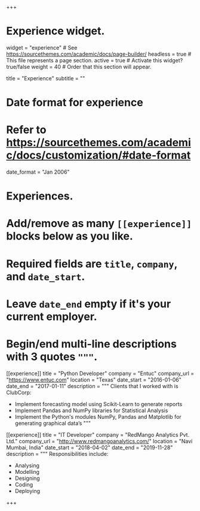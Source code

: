 +++
# Experience widget.
widget = "experience"  # See https://sourcethemes.com/academic/docs/page-builder/
headless = true  # This file represents a page section.
active = true  # Activate this widget? true/false
weight = 40  # Order that this section will appear.

title = "Experience"
subtitle = ""

# Date format for experience
#   Refer to https://sourcethemes.com/academic/docs/customization/#date-format
date_format = "Jan 2006"

# Experiences.
#   Add/remove as many `[[experience]]` blocks below as you like.
#   Required fields are `title`, `company`, and `date_start`.
#   Leave `date_end` empty if it's your current employer.
#   Begin/end multi-line descriptions with 3 quotes `"""`.

[[experience]]
   title = "Python Developer"
   company = "Entuc"
   company_url = "https://www.entuc.com"
   location = "Texas"
   date_start = "2016-01-06"
   date_end = "2017-01-11"
   description = """
   Clients that I worked with is ClubCorp:

   * Implement forecasting model using Scikit-Learn to generate reports
   * Implement Pandas and NumPy libraries for Statistical Analysis
   * Implement the Python's modules NumPy, Pandas and Matplotlib for generating graphical data’s """

[[experience]]
  title = "IT Developer"
  company = "RedMango Analytics Pvt. Ltd."
  company_url = "http://www.redmangoanalytics.com/"
  location = "Navi Mumbai, India"
  date_start = "2018-04-02"
  date_end = "2019-11-28"
  description = """
  Responsibilities include:
  * Analysing
  * Modelling
  * Designing
  * Coding
  * Deploying

+++
